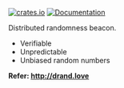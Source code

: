 [![crates.io](https://img.shields.io/crates/v/drand.svg)](https://crates.io/crates/drand)
[![Documentation](https://docs.rs/drand/badge.svg)](https://docs.rs/drand)


Distributed randomness beacon.

* Verifiable
* Unpredictable
* Unbiased random numbers

**Refer: http://drand.love**
